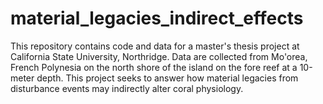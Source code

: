 # material_legacies_indirect_effects
This repository contains code and data for a master's thesis project at California State University, Northridge. Data are collected from Mo'orea, French Polynesia on the north shore of the island on the fore reef at a 10-meter depth. This project seeks to answer how material legacies from disturbance events may indirectly alter coral physiology.
